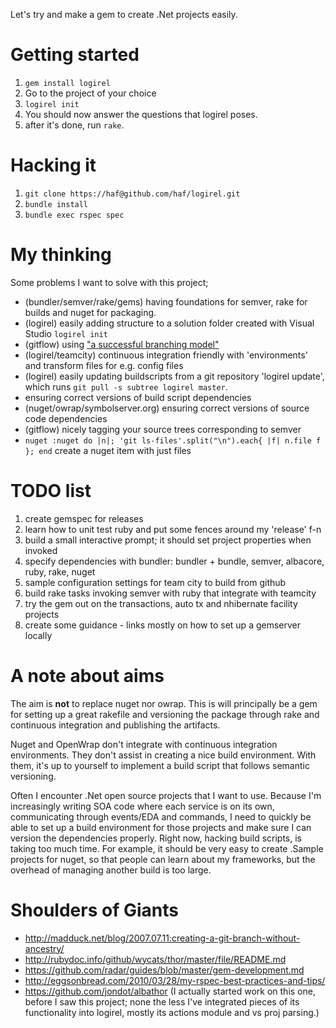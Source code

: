 ﻿Let's try and make a gem to create .Net projects easily.

Getting started
===============
 1. `gem install logirel`
 1. Go to the project of your choice
 1. `logirel init`
 1. You should now answer the questions that logirel poses.
 1. after it's done, run `rake`.

 
Hacking it
==========
 1. `git clone https://haf@github.com/haf/logirel.git`
 1. `bundle install`
 1. `bundle exec rspec spec`

My thinking
===========

Some problems I want to solve with this project;

 * (bundler/semver/rake/gems)		having foundations for semver, rake for builds and nuget for packaging. 
 * (logirel) 						easily adding structure to a solution folder created with Visual Studio `logirel init`
 * (gitflow)						using ["a successful branching model"](http://nvie.com/posts/a-successful-git-branching-model/)
 * (logirel/teamcity)				continuous integration friendly with 'environments' and transform files for e.g. config files
 * (logirel)						easily updating buildscripts from a git repository 'logirel update', which runs `git pull -s subtree logirel master`.
 * ensuring correct versions of build script dependencies
 * (nuget/owrap/symbolserver.org)	ensuring correct versions of source code dependencies
 * (gitflow)						nicely tagging your source trees corresponding to semver
 * `nuget :nuget do |n|; 'git ls-files'.split("\n").each{ |f| n.file f }; end` create a nuget item with just files

TODO list
=========

 1. create gemspec for releases
 1. learn how to unit test ruby and put some fences around my 'release' f-n
 1. build a small interactive prompt; it should set project properties when invoked
 1. specify dependencies with bundler: bundler + bundle, semver, albacore, ruby, rake, nuget
 1. sample configuration settings for team city to build from github
 1. build rake tasks invoking semver with ruby that integrate with teamcity
 1. try the gem out on the transactions, auto tx and nhibernate facility projects
 1. create some guidance - links mostly on how to set up a gemserver locally

A note about aims
=================

The aim is **not** to replace nuget nor owrap. This is will principally be a gem for setting up a great
rakefile and versioning the package through rake and continuous integration and publishing the artifacts.

Nuget and OpenWrap don't integrate with continuous integration environments. They don't assist in creating
a nice build environment. With them, it's up to yourself to implement a build script that follows semantic
versioning.

Often I encounter .Net open source projects that I want to use. Because I'm increasingly writing SOA code
where each service is on its own, communicating through events/EDA and commands, I need to quickly
be able to set up a build environment for those projects and make sure I can version the dependencies
properly. Right now, hacking build scripts, is taking too much time. For example, it should be very
easy to create .Sample projects for nuget, so that people can learn about my frameworks, but the overhead
of managing another build is too large.

Shoulders of Giants
===================
 * http://madduck.net/blog/2007.07.11:creating-a-git-branch-without-ancestry/
 * http://rubydoc.info/github/wycats/thor/master/file/README.md
 * https://github.com/radar/guides/blob/master/gem-development.md
 * http://eggsonbread.com/2010/03/28/my-rspec-best-practices-and-tips/
 * https://github.com/jondot/albathor (I actually started work on this one, before I saw this project; none the less
   I've integrated pieces of its functionality into logirel, mostly its actions module and vs proj parsing.)